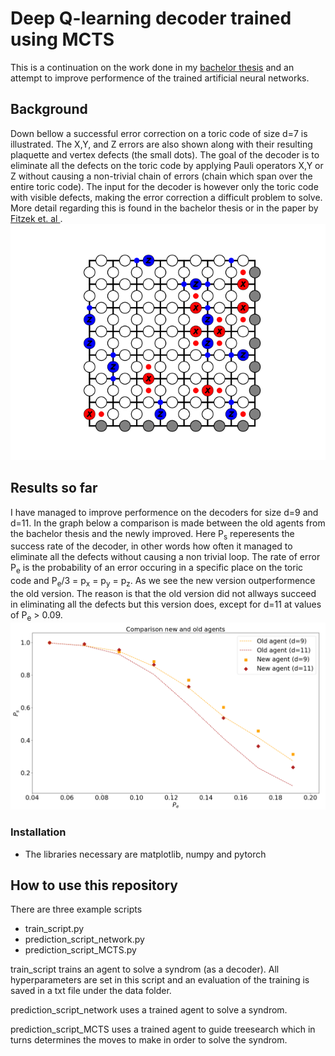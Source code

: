 # Deep Q-learning decoder trained using MCTS 
This is a continuation on the work done in my [bachelor thesis](https://odr.chalmers.se/bitstream/20.500.12380/300901/1/TIFX04-20-73%2c%20kandidatrapport.pdf) and an attempt to improve performence of the trained artificial neural networks.  

## Background
Down bellow a successful error correction on a toric code of size d=7 is illustrated. The X,Y, and Z errors are also shown along with their resulting plaquette and vertex defects (the small dots). The goal of the decoder is to eliminate all the defects on the toric code by applying Pauli operators X,Y or Z without causing a non-trivial chain of errors (chain which span over the entire toric code). The input for the decoder is however only the toric code with visible defects, making the error correction a difficult problem to solve. More detail regarding this is found in the bachelor thesis or in the paper by [Fitzek et. al ](https://arxiv.org/pdf/1912.12919.pdf). 
![](docs/visual/toric_code_gif.gif)

## Results so far
I have managed to improve performence on the decoders for size d=9 and d=11. In the graph below a comparison is made between the old agents from the bachelor thesis and the newly improved. Here P<sub>s</sub> reperesents the success rate of the decoder, in other words how often it managed to eliminate all the defects without causing a non trivial loop. The rate of error P<sub>e</sub> is the probability of an error occuring in a specific place on the toric code and P<sub>e</sub>/3 = p<sub>x</sub> = p<sub>y</sub> = p<sub>z</sub>. As we see the new version outperformence the old version. The reason is that the old version did not allways succeed in eliminating all the defects but this version does, except for d=11 at values of P<sub>e</sub> > 0.09.
![](docs/visual/result.PNG)
 
### Installation 
- The libraries necessary are matplotlib, numpy and pytorch

## How to use this repository
There are three example scripts
- train_script.py
- prediction_script_network.py
- prediction_script_MCTS.py

train_script trains an agent to solve a syndrom (as a decoder). All hyperparameters are set in this script and an evaluation of the training is saved in a txt file under the data folder.

prediction_script_network uses a trained agent to solve a syndrom.

prediction_script_MCTS uses a trained agent to guide treesearch which in turns determines the moves to make in order to solve the syndrom. 
